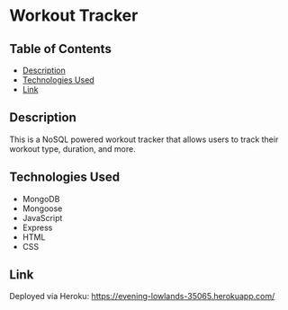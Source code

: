 # Workout Tracker

## Table of Contents
- [Description](#description)
- [Technologies Used](#technologies-used)
- [Link](#link)

    

## Description
This is a NoSQL powered workout tracker that allows users to track their workout type, duration, and more.

    
   

## Technologies Used
- MongoDB
- Mongoose
- JavaScript
- Express
- HTML
- CSS

    
   

## Link
Deployed via Heroku: https://evening-lowlands-35065.herokuapp.com/


